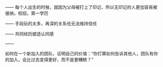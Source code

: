 ——
每个人出生的时候，就因为父母被打上了印记，所以无印记的人更加容易被接纳，校招，第一学历

——
手段玩的太多，再深的关系也无法维持信任

——
共同经历塑造认同感

——

如何在一个新加入的团队，证明自己的价值：“你打算如何告诉其他人，团队有你的加入，会比过去变得更好，而不是更糟糕？”